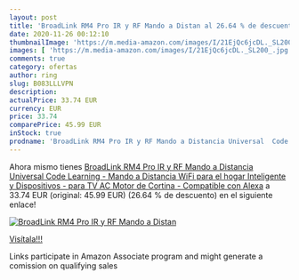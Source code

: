 ```yaml
---
layout: post
title: 'BroadLink RM4 Pro IR y RF Mando a Distan al 26.64 % de descuento'
date: 2020-11-26 00:12:10
thumbnailImage: 'https://m.media-amazon.com/images/I/21EjQc6jcDL._SL200_.jpg'
images: [ 'https://m.media-amazon.com/images/I/21EjQc6jcDL._SL200_.jpg' ]
comments: true
category: ofertas
author: ring
slug: B083LLLVPN
description:
actualPrice: 33.74 EUR
currency: EUR
price: 33.74
comparePrice: 45.99 EUR
inStock: true
prodname: 'BroadLink RM4 Pro IR y RF Mando a Distancia Universal  Code Learning - Mando a Distancia WiFi para el hogar Inteligente y Dispositivos - para TV  AC  Motor de Cortina - Compatible con Alexa'
---
```


Ahora mismo tienes [BroadLink RM4 Pro IR y RF Mando a Distancia Universal  Code Learning - Mando a Distancia WiFi para el hogar Inteligente y Dispositivos - para TV  AC  Motor de Cortina - Compatible con Alexa](https://www.amazon.es/dp/B083LLLVPN/?tag=tolees-21) a 33.74 EUR (original: 45.99 EUR) (26.64 %  de descuento) en el siguiente enlace!

[![BroadLink RM4 Pro IR y RF Mando a Distan](https://m.media-amazon.com/images/I/21EjQc6jcDL._SL200_.jpg)](https://www.amazon.es/dp/B083LLLVPN/?tag=tolees-21)

[Visítala!!!](https://www.amazon.es/dp/B083LLLVPN/?tag=tolees-21)

Links participate in Amazon Associate program and might generate a comission on qualifying sales
